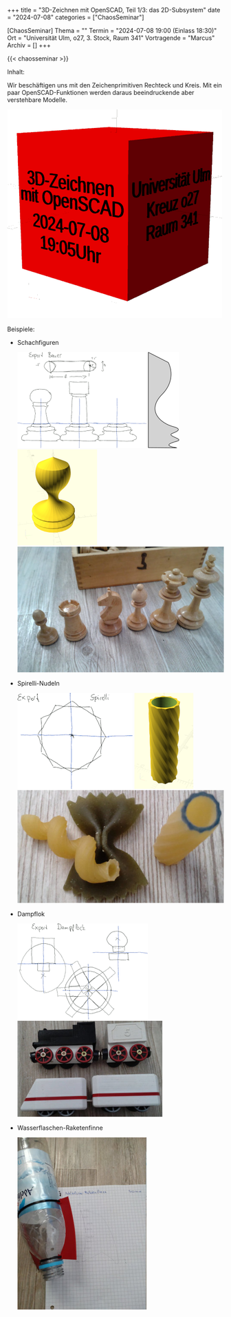 +++
title = "3D-Zeichnen mit OpenSCAD, Teil 1/3: das 2D-Subsystem"
date = "2024-07-08"
categories = ["ChaosSeminar"]

[ChaosSeminar]
Thema = ""
Termin = "2024-07-08 19:00 (Einlass 18:30)"
Ort = "Universität Ulm, o27, 3. Stock, Raum 341"
Vortragende = "Marcus"
Archiv = []
+++

{{< chaosseminar >}}

Inhalt:

Wir beschäftigen uns mit den Zeichenprimitiven Rechteck und Kreis.
Mit ein paar OpenSCAD-Funktionen werden daraus beeindruckende aber
verstehbare Modelle.

[![](titelfolie.small.png "Titelfolie")](titelfolie.png)

Beispiele:

- Schachfiguren

  [![](schach1.small.png "Schachfigur: Zeichnung")](schach1.png)
  [![](bauer.svg.png "Schachfigur: 2D")](bauer.svg)
  [![](bauer.small.png "Schachfigur: 3D")](bauer.png) 
  [![](schach2.small.jpg "Schachfigur: Ergebnis")](schach2.jpg)
- Spirelli-Nudeln

  [![](spirelli1.small.png "Nudel: Zeichnung")](spirelli1.png)
  [![](spirelli.small.png "Nudel: 3D")](spirelli.png)
  [![](spirelli2.small.jpg "Nudel: Ergebnis")](spirelli2.jpg)
- Dampflok

  [![](dampflok1.small.png "Dampflok: Zeichnung")](dampflok1.png)
  [![](dampflok2.small.jpg "Dampflok: Ergebnis")](dampflok2.jpg)
- Wasserflaschen-Raketenfinne

  [![](raketenfinne.small.jpg "Raketenfinne: Zeichnung und Ergebnis")](raketenfinne.jpg)

